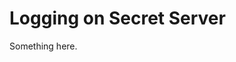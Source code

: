 [title]: # (Logging on Secret Server)
[tags]: # (XXX)
[priority]: # (6475)
# Logging on Secret Server
Something here.
